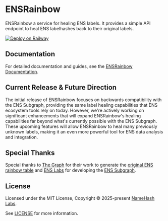 # ENSRainbow

ENSRainbow a service for healing ENS labels. It provides a simple API endpoint to heal ENS labelhashes back to their original labels.

[![Deploy on Railway](https://railway.com/button.svg)](https://railway.com/template/Ddy-Qg?referralCode=HxmgeB)

## Documentation

For detailed documentation and guides, see the [ENSRainbow Documentation](https://ensnode.io/ensrainbow).

## Current Release & Future Direction

The initial release of ENSRainbow focuses on backwards compatibility with the ENS Subgraph, providing the same label healing capabilities that ENS ecosystem tools rely on today. However, we're actively working on significant enhancements that will expand ENSRainbow's healing capabilities far beyond what's currently possible with the ENS Subgraph. These upcoming features will allow ENSRainbow to heal many previously unknown labels, making it an even more powerful tool for ENS data analysis and integration.

## Special Thanks

Special thanks to [The Graph](https://thegraph.com/) for their work to generate the [original ENS rainbow table](https://github.com/graphprotocol/ens-rainbow) and [ENS Labs](https://www.enslabs.org/) for developing the [ENS Subgraph](https://github.com/ensdomains/ens-subgraph).

## License

Licensed under the MIT License, Copyright © 2025-present [NameHash Labs](https://namehashlabs.org).

See [LICENSE](./LICENSE) for more information.
